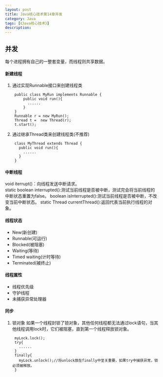 ```yaml
---
layout: post
title: Java核心技术第14章并发
category: Java
tags: [《Java核心技术》]
description:
---
```

## 并发
每个进程拥有自己的一整套变量，而线程则共享数据。    
#### 新建线程
1. 通过实现Runnable接口来创建线程类

        public class MyRun implements Runnable {
            public void run(){
              ......
            }
        }
        Runnable r = new MyRun();
        Thread t =  new Thread(r);
        t.start();

2. 通过继承Thread类来创建线程类(不推荐)

        class MyThread extends Thread {
          public void run(){
            ......
          }
        }

#### 中断线程
void iterrupt()：向线程发送中断请求。    
static boolean interrupted():测试当前线程是否被中断，测试完会将当前线程的中断状态重置为false。
boolean isInterrupted():测试当前线程是否被中断，不改变当前中断状态。
static Thread currentThread():返回代表当前执行线程的对象。

#### 线程状态
* New(新创建)
* Runnable(可运行)
* Blocked(被阻塞)
* Waiting(等待)
* Timed waiting(计时等待)
* Terminated(被终止)

#### 线程属性
* 线程优先级
* 守护线程
* 未捕获异常处理器

#### 同步
1. 锁对象
如果一个线程封锁了锁对象，其他任何线程都无法通过lock语句，当其他线程调用lock时，它们被阻塞，直到第一个线程释放锁对象。    

        myLock.lock();
        try{
          ......
        }
        finally{
          myLock.unlock();//将unlock放在finally中至关重要，如果try中捕获异常，锁必须被释放。
        }
